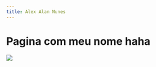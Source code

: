 ```yaml
---
title: Alex Alan Nunes
---
```


# Pagina com meu nome haha

<img src="https://github.com/alexalannunes.png" />
